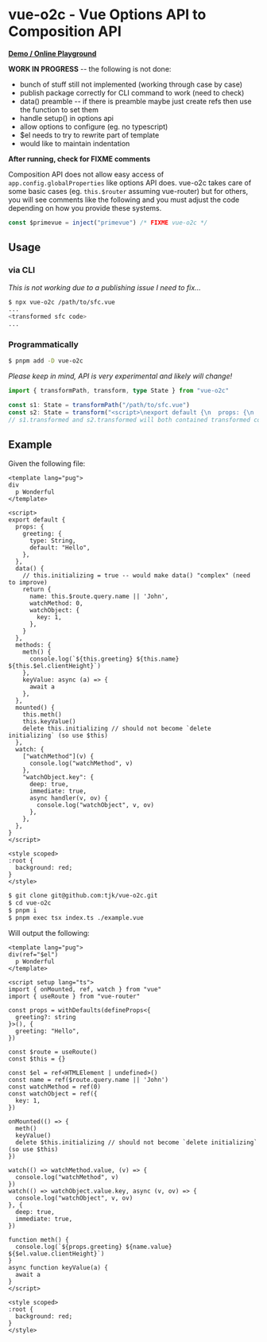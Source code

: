 # vue-o2c - Vue Options API to Composition API

**[Demo / Online Playground](https://tjk.github.io/vue-o2c/)**

**WORK IN PROGRESS** -- the following is not done:

- bunch of stuff still not implemented (working through case by case)
- publish package correctly for CLI command to work (need to check)
- data() preamble -- if there is preamble maybe just create refs then use the function to set them
- handle setup() in options api
- allow options to configure (eg. no typescript)
- $el needs to try to rewrite part of template
- would like to maintain indentation

**After running, check for FIXME comments**

Composition API does not allow easy access of `app.config.globalProperties` like options API does.
vue-o2c takes care of some basic cases (eg. `this.$router` assuming vue-router) but for others, you will
see comments like the following and you must adjust the code depending on how you provide these systems.

```typescript
const $primevue = inject("primevue") /* FIXME vue-o2c */
```

## Usage

### via CLI

*This is not working due to a publishing issue I need to fix...*

```bash
$ npx vue-o2c /path/to/sfc.vue
...
<transformed sfc code>
...
```

### Programmatically

```bash
$ pnpm add -D vue-o2c
```

*Please keep in mind, API is very experimental and likely will change!*

```typescript
import { transformPath, transform, type State } from "vue-o2c"

const s1: State = transformPath("/path/to/sfc.vue")
const s2: State = transform("<script>\nexport default {\n  props: {\n    a: String,\n  }\n}\n</script>")
// s1.transformed and s2.transformed will both contained transformed code
```

## Example

Given the following file:

```vue cat tests/fixtures/example/input.vue
<template lang="pug">
div
  p Wonderful
</template>

<script>
export default {
  props: {
    greeting: {
      type: String,
      default: "Hello",
    },
  },
  data() {
    // this.initializing = true -- would make data() "complex" (need to improve)
    return {
      name: this.$route.query.name || 'John',
      watchMethod: 0,
      watchObject: {
        key: 1,
      },
    }
  },
  methods: {
    meth() {
      console.log(`${this.greeting} ${this.name} ${this.$el.clientHeight}`)
    },
    keyValue: async (a) => {
      await a
    },
  },
  mounted() {
    this.meth()
    this.keyValue()
    delete this.initializing // should not become `delete initializing` (so use $this)
  },
  watch: {
    ["watchMethod"](v) {
      console.log("watchMethod", v)
    },
    "watchObject.key": {
      deep: true,
      immediate: true,
      async handler(v, ov) {
        console.log("watchObject", v, ov)
      },
    },
  },
}
</script>

<style scoped>
:root {
  background: red;
}
</style>
```

```bash
$ git clone git@github.com:tjk/vue-o2c.git
$ cd vue-o2c
$ pnpm i
$ pnpm exec tsx index.ts ./example.vue
```

Will output the following:

```vue pnpm exec tsx src/cli.ts ./tests/fixtures/example/input.vue
<template lang="pug">
div(ref="$el")
  p Wonderful
</template>

<script setup lang="ts">
import { onMounted, ref, watch } from "vue"
import { useRoute } from "vue-router"

const props = withDefaults(defineProps<{
  greeting?: string
}>(), {
  greeting: "Hello",
})

const $route = useRoute()
const $this = {}

const $el = ref<HTMLElement | undefined>()
const name = ref($route.query.name || 'John')
const watchMethod = ref(0)
const watchObject = ref({
  key: 1,
})

onMounted(() => {
  meth()
  keyValue()
  delete $this.initializing // should not become `delete initializing` (so use $this)
})

watch(() => watchMethod.value, (v) => {
  console.log("watchMethod", v)
})
watch(() => watchObject.value.key, async (v, ov) => {
  console.log("watchObject", v, ov)
}, {
  deep: true,
  immediate: true,
})

function meth() {
  console.log(`${props.greeting} ${name.value} ${$el.value.clientHeight}`)
}
async function keyValue(a) {
  await a
}
</script>

<style scoped>
:root {
  background: red;
}
</style>

```